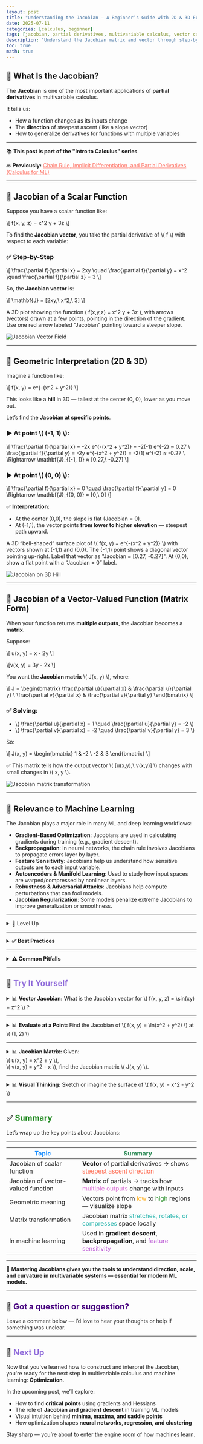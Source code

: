 ```yaml
---
layout: post
title: "Understanding the Jacobian – A Beginner’s Guide with 2D & 3D Examples"
date: 2025-07-11
categories: [calculus, beginner]
tags: [jacobian, partial derivatives, multivariable calculus, vector calculus, machine learning]
description: "Understand the Jacobian matrix and vector through step-by-step examples, visuals, Python code, and how it powers optimization and machine learning."
toc: true
math: true
---
```


## 📌 What Is the Jacobian?

The **Jacobian** is one of the most important applications of **partial derivatives** in multivariable calculus.

It tells us:
- How a function changes as its inputs change
- The **direction** of steepest ascent (like a slope vector)
- How to generalize derivatives for functions with multiple variables

---

<div class="series-nav">
  <p>📚 <strong>This post is part of the "Intro to Calculus" series</strong></p>
  <p>🔙 <strong>Previously:</strong> <a href="/posts/chain-rule-and-partials/" style="color:#FF6F61;">Chain Rule, Implicit Differentiation, and Partial Derivatives (Calculus for ML)</a></p> 
   <!-- <p>🔜 <strong>Next:</strong> <a href="/posts/jacobian-calculus/" style="color:#1E90FF;">x</a></p> -->
</div>

---
## 🔢 Jacobian of a Scalar Function

Suppose you have a scalar function like:

\\[
f(x, y, z) = x^2 y + 3z
\\]

To find the **Jacobian vector**, you take the partial derivative of \\( f \\) with respect to each variable:

### ✅ Step-by-Step

\\[
\frac{\partial f}{\partial x} = 2xy \quad
\frac{\partial f}{\partial y} = x^2 \quad
\frac{\partial f}{\partial z} = 3
\\]

So, the **Jacobian vector** is:

\\[
\mathbf{J} = [2xy,\ x^2,\ 3]
\\]


A 3D plot showing the function \( f(x,y,z) = x^2 y + 3z \), with arrows (vectors) drawn at a few points, pointing in the direction of the gradient. Use one red arrow labeled “Jacobian” pointing toward a steeper slope.

![Jacobian Vector Field](/assets/images/jacobian_vector_field_xyz.png "Jacobian vector showing steepest ascent")

---

## 🧠 Geometric Interpretation (2D & 3D)

Imagine a function like:

\\[
f(x, y) = e^{-(x^2 + y^2)}
\\]

This looks like a **hill** in 3D — tallest at the center (0, 0), lower as you move out.

Let’s find the **Jacobian at specific points**.

### ▶ At point \\( (-1, 1) \\):

\\[
\frac{\partial f}{\partial x} = -2x e^{-(x^2 + y^2)} = -2(-1) e^{-2} ≈ 0.27 \\
\frac{\partial f}{\partial y} = -2y e^{-(x^2 + y^2)} = -2(1) e^{-2} ≈ -0.27 \\
\Rightarrow \mathbf{J}_{(-1, 1)} ≈ [0.27,\ -0.27]
\\]

### ▶ At point \\( (0, 0) \\):

\\[
\frac{\partial f}{\partial x} = 0 \quad \frac{\partial f}{\partial y} = 0 \Rightarrow \mathbf{J}_{(0, 0)} = [0,\ 0]
\\]

✅ **Interpretation**:
- At the center (0,0), the slope is flat (Jacobian = 0).
- At (-1,1), the vector points **from lower to higher elevation** — steepest path upward.

A 3D “bell-shaped” surface plot of \\( f(x, y) = e^{-(x^2 + y^2)} \\) with vectors shown at (-1,1) and (0,0). The (-1,1) point shows a diagonal vector pointing up-right. Label that vector as "Jacobian ≈ [0.27, -0.27]". At (0,0), show a flat point with a “Jacobian = 0” label.

![Jacobian on 3D Hill](../assets/images/jacobian_2d_hill_surface.png "Jacobian vectors for f(x, y) = e^{-(x² + y²)} at key points")

---

## 🔁 Jacobian of a Vector-Valued Function (Matrix Form)

When your function returns **multiple outputs**, the Jacobian becomes a **matrix**.

Suppose:

\\[
u(x, y) = x - 2y \\]


\\[v(x, y) = 3y - 2x
\\]

You want the **Jacobian matrix** \\( J(x, y) \\), where:

\\[
J =
\begin{bmatrix}
\frac{\partial u}{\partial x} & \frac{\partial u}{\partial y} \\
\frac{\partial v}{\partial x} & \frac{\partial v}{\partial y}
\end{bmatrix}
\\]

### ✅ Solving:

- \\( \frac{\partial u}{\partial x} = 1 \quad \frac{\partial u}{\partial y} = -2 \\)
- \\( \frac{\partial v}{\partial x} = -2 \quad \frac{\partial v}{\partial y} = 3 \\)

So:

\\[
J(x, y) =
\begin{bmatrix}
1 & -2 \\
-2 & 3
\end{bmatrix}
\\]

✅ This matrix tells how the output vector \\( [u(x,y),\ v(x,y)] \\) changes with small changes in \\( x, y \\).

![Jacobian matrix transformation](../assets/images/jacobian_matrix_transform.png "Grid transformation by Jacobian matrix")

---

## 🤖 Relevance to Machine Learning

The Jacobian plays a major role in many ML and deep learning workflows:

<ul>
  <li>
    <b>Gradient-Based Optimization</b>: Jacobians are used in calculating gradients during training (e.g., gradient descent).
  </li>
  <li>
    <b>Backpropagation</b>: In neural networks, the chain rule involves Jacobians to propagate errors layer by layer.
  </li>
  <li>
    <b>Feature Sensitivity</b>: Jacobians help us understand how sensitive outputs are to each input variable.
  </li>
  <li>
    <b>Autoencoders & Manifold Learning</b>: Used to study how input spaces are warped/compressed by nonlinear layers.
  </li>
  <li>
    <b>Robustness & Adversarial Attacks</b>: Jacobians help compute perturbations that can fool models.
  </li>
  <li>
    <b>Jacobian Regularization</b>: Some models penalize extreme Jacobians to improve generalization or smoothness.
  </li>
</ul>

---

<details class="level-up-box">
<summary class="level-up-title">🧠 Level Up</summary>
<div class="level-up-content">
<ul>
  <li>💥 <b>Multivariate Chain Rule</b>: Jacobians are essential for combining nested vector functions.</li>
  <li>🧠 <b>Neural Networks</b>: Jacobians appear during backpropagation and sensitivity analysis.</li>
  <li>📈 <b>Optimization</b>: The Jacobian is key in gradient descent, Newton’s method, and convergence analysis.</li>
  <li>🧮 <b>Change of Variables in Integrals</b>: Jacobian determinants appear when switching coordinate systems (e.g., Cartesian to polar).</li>
  <li>🎯 <b>Jacobian Determinant</b>: If the determinant ≠ 0, the transformation is locally invertible (used in system stability and transformations).</li>
</ul>
</div>
</details>

---

<details class="custom-box custom-best">
<summary><strong>✅ Best Practices</strong></summary>

<ul><li> 📊 <b>Always check your function type</b>: Is it scalar → vector Jacobian? Or vector → matrix Jacobian?</li>
<li> 🔁 <b>Use partial derivatives systematically</b>: Label each one carefully and check dimensions.</li>
<li> 🧠 <b>Visualize in 2D or 3D</b>: Understand what the Jacobian vector/matrix tells you about direction and magnitude.</li>
<li> 🧮 <b>Evaluate at specific points</b>: If analyzing behavior locally, plug in real numbers.</li>
<li> 🧰 <b>Use symbolic tools</b>: Use Python (`sympy`), WolframAlpha, or MATLAB to verify partials.</li>
<li> 📐 <b>Think geometry</b>: Jacobian vectors point uphill. Jacobian matrices bend space.</li></ul>
</details>

---


<details class="custom-box custom-warning">
<summary><strong>⚠️ Common Pitfalls</strong></summary>

<ul><li> ❌ <b>Confusing gradient with output</b>: The Jacobian of a scalar function is a **vector</b>, not a scalar.</li>
<li> ❌ <b>Mixing vector and matrix Jacobians</b>: Scalar-valued functions → vector (gradient), vector-valued functions → matrix.</li>
<li> ❌ <b>Skipping zero derivatives</b>: Even if a variable doesn’t show up in one term, still compute its partial.</li>
<li> ❌ <b>Forgetting evaluation point</b>: The Jacobian changes depending on where you evaluate it. Don't treat it as constant.</li>
<li> ❌ <b>Ignoring visualization</b>: Without imagining the geometry (direction/slope), it's easy to lose intuition.</li> </ul>
</details>

---

## 📌 <span style="color:#9370DB;">Try It Yourself</span>


<details>
<summary>📊 <strong>Vector Jacobian:</strong> What is the Jacobian vector for 
\( f(x, y, z) = \sin(xy) + z^2 \) ?</summary>

🧠 Step-by-step:<br>
- \( \frac{\partial f}{\partial x} = y \cdot \cos(xy) \)<br>
- \( \frac{\partial f}{\partial y} = x \cdot \cos(xy) \)<br>
- \( \frac{\partial f}{\partial z} = 2z \)<br>



 ✅ Final Answer:
\[
\mathbf{J} = [y \cos(xy),\ x \cos(xy),\ 2z]
\]
</details>

---

<details>
<summary>📊 <strong>Evaluate at a Point:</strong> Find the Jacobian of 
\( f(x, y) = \ln(x^2 + y^2) \) at \( (1, 2) \)</summary>

🧠 Step-by-step:<br>
- \( \frac{\partial f}{\partial x} = \frac{2x}{x^2 + y^2} \)<br>
- \( \frac{\partial f}{\partial y} = \frac{2y}{x^2 + y^2} \)

At \( (1, 2) \), the denominator becomes \( 1 + 4 = 5 \)<br>



 ✅ Final Answer:
\[
\mathbf{J}_{(1,2)} = \left[ \frac{2}{5},\ \frac{4}{5} \right]
\]
</details>

---

<details>
<summary>📊 <strong>Jacobian Matrix:</strong> Given:
<br> \( u(x, y) = x^2 + y \),  
<br> \( v(x, y) = y^2 - x \),  
find the Jacobian matrix \( J(x, y) \).</summary>

🧠 Step-by-step:<br>

- \( \frac{\partial u}{\partial x} = 2x \),  
  \( \frac{\partial u}{\partial y} = 1 \)<br>
- \( \frac{\partial v}{\partial x} = -1 \),  
  \( \frac{\partial v}{\partial y} = 2y \) <br>

<br>

 ✅ Final Answer:
\[
J(x, y) =
\begin{bmatrix}
2x & 1 \\
-1 & 2y
\end{bmatrix}
\]
</details>

---

<details>
<summary>📊 <strong>Visual Thinking:</strong> Sketch or imagine the surface of  
\( f(x, y) = x^2 - y^2 \)</summary>

🧠 Hint:<br>
This is a <b>saddle surface</b> — increasing in one direction, decreasing in another.

- The Jacobian vector at any point will point toward the direction of <b>steepest increase</b>.
- Try visualizing a vector field where arrows point in the gradient direction.

✍️ Try plotting a few gradient vectors by hand or in Python!

</details>

---

## ✅ <span style="color:#228B22;">Summary</span>

Let’s wrap up the key points about Jacobians:

---

<table>
  <thead>
    <tr>
      <th><span style="color:#1E90FF;">Topic</span></th>
      <th><span style="color:#2E8B57;">Summary</span></th>
    </tr>
  </thead>
  <tbody>
    <tr>
      <td>Jacobian of scalar function</td>
      <td><b>Vector</b> of partial derivatives → shows <span style="color:#FF6347;">steepest ascent direction</span></td>
    </tr>
    <tr>
      <td>Jacobian of vector-valued function</td>
      <td><b>Matrix</b> of partials → tracks how <span style="color:#DA70D6;">multiple outputs</span> change with inputs</td>
    </tr>
    <tr>
      <td>Geometric meaning</td>
      <td>Vectors point from <span style="color:#FFA500;">low</span> to <span style="color:#228B22;">high</span> regions — visualize slope</td>
    </tr>
    <tr>
      <td>Matrix transformation</td>
      <td>Jacobian matrix <span style="color:#20B2AA;">stretches, rotates, or compresses</span> space locally</td>
    </tr>
    <tr>
      <td>In machine learning</td>
      <td>Used in <b>gradient descent</b>, <b>backpropagation</b>, and <span style="color:#BA55D3;">feature sensitivity</span></td>
    </tr>
  </tbody>
</table>

---

🧠 <b>Mastering Jacobians gives you the tools to understand direction, scale, and curvature in multivariable systems — essential for modern ML models.</b>

---

## 💬 <span style="color:#4B0082;">Got a question or suggestion?</span>

Leave a comment below — I’d love to hear your thoughts or help if something was unclear.

---
## 🧭 <span style="color:#9370DB;">Next Up</span>

Now that you’ve learned how to construct and interpret the Jacobian, you're ready for the next step in multivariable calculus and machine learning: <b>Optimization</b>.

In the upcoming post, we’ll explore:
- How to find <b>critical points</b> using gradients and Hessians
- The role of <b>Jacobian and gradient descent</b> in training ML models
- Visual intuition behind <b>minima, maxima, and saddle points</b>
- How optimization shapes <b>neural networks, regression, and clustering</b>

Stay sharp — you’re about to enter the engine room of how machines learn.
